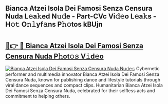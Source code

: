 ## Bianca Atzei Isola Dei Famosi Senza Censura Nuda L𝚎a𝚔ed N𝚞𝚍e - Part-CVc Vi𝚍𝚎o L𝚎a𝚔s - H𝚘𝚝 O𝚗𝚕yf𝚊ns P𝚑𝚘tos kBUjn

# <h2><a href="http://kfd23jl.oniu.top/?m=Bianca+Atzei+Isola+Dei+Famosi+Senza+Censura+Nuda">🔗👉 🔴 Bianca Atzei Isola Dei Famosi Senza Censura Nuda P𝚑ot𝚘𝚜 V𝚒d𝚎o</a></h2>

[![Bianca Atzei Isola Dei Famosi Senza Censura Nuda Nu𝚍e𝚜](https://i.imgur.com/0qMVB7G.gif)](http://kfd23jl.oniu.top/?m=Bianca+Atzei+Isola+Dei+Famosi+Senza+Censura+Nuda)
Cybernetic performer and multimedia innovator Bianca Atzei Isola Dei Famosi Senza Censura Nuda, known for publishing dance and lifestyle tutorials through viral dance sequences and compact clips. Humanitarian Bianca Atzei Isola Dei Famosi Senza Censura Nuda, celebrated for their selfless acts and commitment to helping others.  
